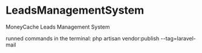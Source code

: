 # LeadsManagementSystem
MoneyCache Leads Management System

runned commands in the terminal:
php artisan vendor:publish --tag=laravel-mail